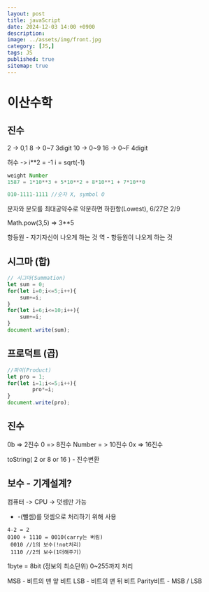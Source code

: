 ```yaml
---
layout: post
title: javaScript
date: 2024-12-03 14:00 +0900
description: 
image: ../assets/img/front.jpg
category: [JS,]
tags: JS
published: true
sitemap: true
---
```


# 이산수학  

## 진수

2 -> 0,1
8 -> 0~7 3digit
10 -> 0~9
16 -> 0~F 4digit

허수 -> i**2 = -1
        i = sqrt(-1)

````javascript
weight Number
1587 = 1*10**3 + 5*10**2 + 8*10**1 + 7*10**0

010-1111-1111 //숫자 X, symbol O

````

분자와 분모를 최대공약수로 약분하면 하한항(Lowest), 6/27은 2/9

Math.pow(3,5) => 3**5

항등원 - 자기자신이 나오게 하는 것
역 - 항등원이 나오게 하는 것

## 시그마 (합)
````javascript
// 시그마(Summation)
let sum = 0;
for(let i=0;i<=5;i++){
	sum+=i;
}
for(let i=6;i<=10;i++){
	sum+=i;
}
document.write(sum);
````

## 프로덕트 (곱)

````javascript
//파이(Product)
let pro = 1;
for(let i=1;i<=5;i++){
        pro*=i;
}
document.write(pro);
````

## 진수

0b => 2진수
0 => 8진수
Number = > 10진수
0x => 16진수

toString( 2 or 8 or 16 ) - 진수변환

## 보수 - 기계설계?

컴퓨터 -> CPU -> 덧셈만 가능
- -(뺄셈)를 덧셈으로 처리하기 위해 사용

````
4-2 = 2
0100 + 1110 = 0010(carry는 버림)
 0010 //1의 보수(!not처리)
 1110 //2의 보수(1더해주기)
````

1byte = 8bit (정보의 최소단위) 0~255까지 처리

MSB - 비트의 맨 앞 비트
LSB - 비트의 맨 뒤 비트
Parity비트 - MSB / LSB